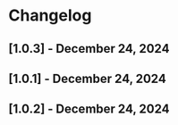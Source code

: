 # Changelog

## [1.0.3] - December 24, 2024

## [1.0.1] - December 24, 2024

## [1.0.2] - December 24, 2024

